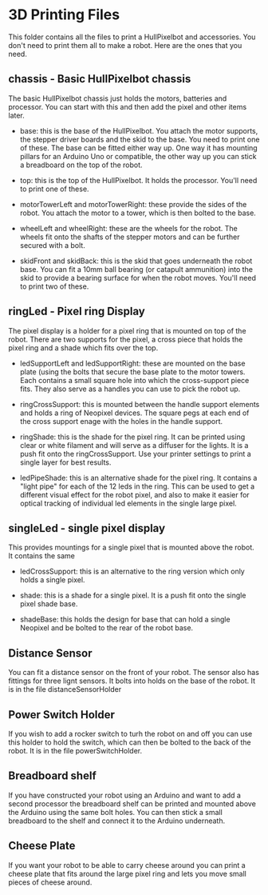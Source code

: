 # 3D Printing Files

This folder contains all the files to print a HullPixelbot and accessories. You don't need to print them all to make a robot. Here are the ones that you need. 

## chassis - Basic HullPixelbot chassis

The basic HullPixelbot chassis just holds the motors, batteries and processor. You can start with this and then add the pixel and other items later. 

- base: this is the base of the HullPixelbot. You attach the motor supports, the stepper driver boards and the skid to the base. You need to print one of these.  The base can be fitted either way up. One way it has mounting pillars for an Arduino Uno or compatible, the other way up you can stick a breadboard on the top of the robot. 

- top: this is the top of the HullPixelbot. It holds the processor. You'll need to print one of these. 

- motorTowerLeft and motorTowerRight: these provide the sides of the robot. You attach the motor to a tower, which is then bolted to the base. 

- wheelLeft and wheelRight: these are the wheels for the robot. The wheels fit onto the shafts of the stepper motors and can be further secured with a bolt. 

- skidFront and skidBack: this is the skid that goes underneath the robot base. You can fit a 10mm ball bearing (or catapult ammunition) into the skid to provide a bearing surface for when the robot moves. You'll need to print two of these.

## ringLed - Pixel ring Display

The pixel display is a holder for a pixel ring that is mounted on top of the robot. There are two supports for the pixel, a cross piece that holds the pixel ring and a shade which fits over the top.

- ledSupportLeft and ledSupportRight: these are mounted on the base plate (using the bolts that secure the base plate to the motor towers. Each  contains a small square hole into which the cross-support piece fits. They also serve as a handles you can use to pick the robot up.

- ringCrossSupport: this is mounted between the handle support elements and holds a ring of Neopixel devices. The square pegs at each end of the cross support enage with the holes in the handle support.

- ringShade: this is the shade for the pixel ring. It can be printed using clear or white filament and will serve as a diffuser for the lights. It is a push fit onto the ringCrossSupport. Use your printer settings to print a single layer for best results.

- ledPipeShade: this is an alternative shade for the pixel ring. It contains a "light pipe" for each of the 12 leds in the ring. This can be used to get a different visual effect for the robot pixel, and also to make it easier for optical tracking of individual led elements in the single large pixel. 

## singleLed - single pixel display

This provides mountings for a single pixel that is mounted above the robot. It contains the same 
- ledCrossSupport: this is an alternative to the ring version which only holds a single pixel. 

- shade: this is a shade for a single pixel. It is a push fit onto the single pixel shade base.

- shadeBase: this holds the design for base that can hold a single Neopixel and be bolted to the rear of the robot base.

## Distance Sensor

You can fit a distance sensor on the front of your robot. The sensor also has fittings for three lignt sensors. It bolts into holds on the base of the robot. It is in the file distanceSensorHolder

## Power Switch Holder

If you wish to add a rocker switch to turh the robot on and off you can use this holder to hold the switch, which can then be bolted to the back of the robot. It is in the file powerSwitchHolder.

## Breadboard shelf

If you have constructed your robot using an Arduino and want to add a second processor the breadboard shelf can be printed and mounted above the Arduino using the same bolt holes. You can then stick a small breadboard to the shelf and connect it to the Arduino underneath.

## Cheese Plate

If you want your robot to be able to carry cheese around you can print a cheese plate that fits around the large pixel ring and lets you move small pieces of cheese around. 







